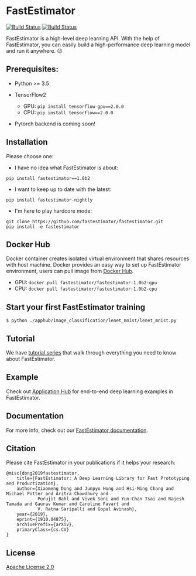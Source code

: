 # FastEstimator

[![Build Status](http://35.163.203.157:8080/buildStatus/icon?subject=PR-build&job=fe_git%2Ffastestimator%2Fmaster)](http://35.163.203.157:8080/job/fe_git/job/fastestimator/job/master/)
[![Build Status](http://35.163.203.157:8080/buildStatus/icon?subject=nightly-build&job=nightly)](http://35.163.203.157:8080/job/1.0dev_nightly/)

FastEstimator is a high-level deep learning API. With the help of FastEstimator, you can easily build a high-performance deep learning model and run it anywhere. :wink:


## Prerequisites:
* Python >= 3.5
* TensorFlow2

    * GPU:  `pip install tensorflow-gpu==2.0.0`
    * CPU:  `pip install tensorflow==2.0.0`

* Pytorch backend is coming soon!

## Installation
Please choose one:
* I have no idea what FastEstimator is about:
```
pip install fastestimator==1.0b2
```
* I want to keep up to date with the latest:
```
pip install fastestimator-nightly
```
* I'm here to play hardcore mode:

```
git clone https://github.com/fastestimator/fastestimator.git
pip install -e fastestimator
```


## Docker Hub
Docker container creates isolated virtual environment that shares resources with host machine. Docker provides an easy way to set up FastEstimator environment, users can pull image from [Docker Hub](https://hub.docker.com/r/fastestimator/fastestimator/tags).

* GPU: `docker pull fastestimator/fastestimator:1.0b2-gpu`
* CPU: `docker pull fastestimator/fastestimator:1.0b2-cpu`

## Start your first FastEstimator training

```
$ python ./apphub/image_classification/lenet_mnist/lenet_mnist.py
```

## Tutorial

We have [tutorial series](https://github.com/fastestimator/fastestimator/tree/master/tutorial) that walk through everything you need to know about FastEstimator.

## Example

Check out [Application Hub](https://github.com/fastestimator/fastestimator/tree/master/apphub) for end-to-end deep learning examples in FastEstimator.

## Documentation
For more info, check out our [FastEstimator documentation](https://www.fastestimator.org).

## Citation
Please cite FastEstimator in your publications if it helps your research:
```
@misc{dong2019fastestimator,
    title={FastEstimator: A Deep Learning Library for Fast Prototyping and Productization},
    author={Xiaomeng Dong and Junpyo Hong and Hsi-Ming Chang and Michael Potter and Aritra Chowdhury and
            Purujit Bahl and Vivek Soni and Yun-Chan Tsai and Rajesh Tamada and Gaurav Kumar and Caroline Favart and
            V. Ratna Saripalli and Gopal Avinash},
    year={2019},
    eprint={1910.04875},
    archivePrefix={arXiv},
    primaryClass={cs.CV}
}
```

## License
[Apache License 2.0](https://github.com/fastestimator/fastestimator/blob/master/LICENSE)
